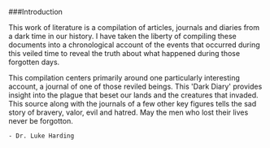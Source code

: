 ###Introduction

  This work of literature is a compilation of articles, journals and diaries from a dark time in our history.  I have taken the liberty of compiling these documents into a chronological account of the events that occurred during this veiled time to reveal the truth about what happened during those forgotten days.

  This compilation centers primarily around one particularly interesting account, a journal of one of those reviled beings.  This 'Dark Diary' provides insight into the plague that beset our lands and the creatures that invaded.  This source along with the journals of a few other key figures tells the sad story of bravery, valor, evil and hatred.  May the men who lost their lives never be forgotton.

    - Dr. Luke Harding
